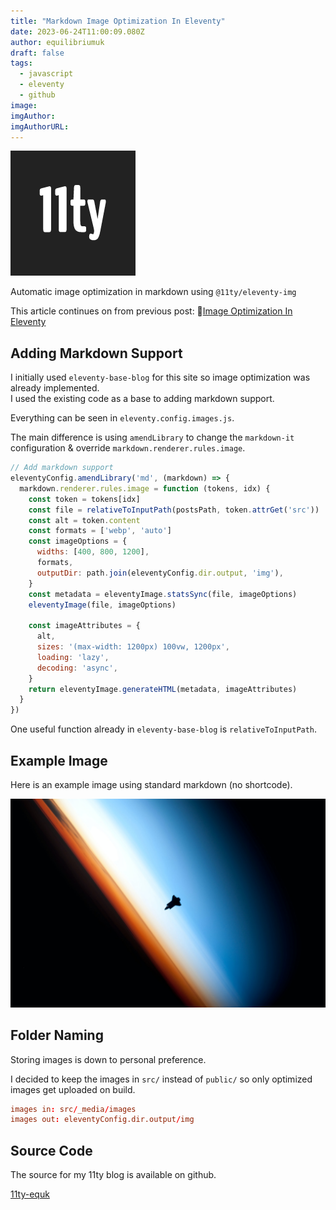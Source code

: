 ```yaml
---
title: "Markdown Image Optimization In Eleventy"
date: 2023-06-24T11:00:09.080Z
author: equilibriumuk
draft: false
tags:
  - javascript
  - eleventy
  - github
image:
imgAuthor:
imgAuthorURL:
---
```


![11ty logo](../_media/images/11ty-200.png)

Automatic image optimization in markdown using `@11ty/eleventy-img`

This article continues on from previous post: 📝[Image Optimization In Eleventy](/2023/06/23/image-optimization-in-eleventy/)

## Adding Markdown Support

I initially used `eleventy-base-blog` for this site so image optimization was already implemented.<br/>
I used the existing code as a base to adding markdown support.

Everything can be seen in `eleventy.config.images.js`.

The main difference is using `amendLibrary` to change the `markdown-it` configuration & override `markdown.renderer.rules.image`.

```js
// Add markdown support
eleventyConfig.amendLibrary('md', (markdown) => {
  markdown.renderer.rules.image = function (tokens, idx) {
    const token = tokens[idx]
    const file = relativeToInputPath(postsPath, token.attrGet('src'))
    const alt = token.content
    const formats = ['webp', 'auto']
    const imageOptions = {
      widths: [400, 800, 1200],
      formats,
      outputDir: path.join(eleventyConfig.dir.output, 'img'),
    }
    const metadata = eleventyImage.statsSync(file, imageOptions)
    eleventyImage(file, imageOptions)

    const imageAttributes = {
      alt,
      sizes: '(max-width: 1200px) 100vw, 1200px',
      loading: 'lazy',
      decoding: 'async',
    }
    return eleventyImage.generateHTML(metadata, imageAttributes)
  }
})
```

One useful function already in `eleventy-base-blog` is `relativeToInputPath`.

## Example Image

Here is an example image using standard markdown (no shortcode).

![nasa space](../_media/images/hero/nasa-space-sil.jpg)

## Folder Naming

Storing images is down to personal preference.

I decided to keep the images in `src/` instead of `public/` so only optimized images get uploaded on build.

```toml
images in: src/_media/images
images out: eleventyConfig.dir.output/img
```

## Source Code

The source for my 11ty blog is available on github.

<a class="github" href="https://github.com/equk/11ty-equk" aria-label="View on GitHub" target="_blank" rel="noopener noreferrer"><i class="fa-brands fa-github"></i> 11ty-equk</a>
